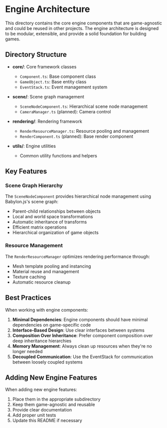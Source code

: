 # Engine Architecture

This directory contains the core engine components that are game-agnostic and could be reused in other projects. The engine architecture is designed to be modular, extensible, and provide a solid foundation for building games.

## Directory Structure

- **core/**: Core framework classes
  - `Component.ts`: Base component class
  - `GameObject.ts`: Base entity class
  - `EventStack.ts`: Event management system

- **scene/**: Scene graph management
  - `SceneNodeComponent.ts`: Hierarchical scene node management
  - `CameraManager.ts` (planned): Camera control

- **rendering/**: Rendering framework
  - `RenderResourceManager.ts`: Resource pooling and management
  - `RenderComponent.ts` (planned): Base render component

- **utils/**: Engine utilities
  - Common utility functions and helpers

## Key Features

### Scene Graph Hierarchy

The `SceneNodeComponent` provides hierarchical node management using Babylon.js's scene graph:

- Parent-child relationships between objects
- Local and world space transformations
- Automatic inheritance of transforms
- Efficient matrix operations
- Hierarchical organization of game objects

### Resource Management

The `RenderResourceManager` optimizes rendering performance through:

- Mesh template pooling and instancing
- Material reuse and management
- Texture caching
- Automatic resource cleanup

## Best Practices

When working with engine components:

1. **Minimal Dependencies**: Engine components should have minimal dependencies on game-specific code
2. **Interface-Based Design**: Use clear interfaces between systems
3. **Composition Over Inheritance**: Prefer component composition over deep inheritance hierarchies
4. **Memory Management**: Always clean up resources when they're no longer needed
5. **Decoupled Communication**: Use the EventStack for communication between loosely coupled systems

## Adding New Engine Features

When adding new engine features:

1. Place them in the appropriate subdirectory
2. Keep them game-agnostic and reusable
3. Provide clear documentation
4. Add proper unit tests
5. Update this README if necessary
